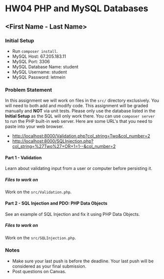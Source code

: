 # HW04 PHP and MySQL Databases

## <First Name - Last Name>

### Initial Setup

* Run `composer install`.
* MySQL Host: 67.205.183.11
* MySQL Port: 3306
* MySQL Database Name: student
* MySQL Username: student
* MySQL Password: letmein

### Problem Statement

In this assignment we will work on files in the `src/` directory exclusively.  You will need to both
add and modify code.  This assignment will be graded manually and **NOT** via unit tests.  Please only use the database listed in
the **Initial Setup** as the SQL will only work there.  You can use `composer server` to run the PHP
built-in web server.  Here are some URL's that you need to paste into your web browser.  

* [http://localhost:8000/Validation.php?col_string=Two&col_number=2](http://localhost:8000/SQLInjection.php?col_string=%27Two%27+OR+1=1--&col_number=2)
* [http://localhost:8000/SQLInjection.php?col_string=%27Two%27+OR+1=1--&col_number=2](http://localhost:8000/SQLInjection.php?col_string=%27Two%27+OR+1=1--&col_number=2)

#### Part 1 - Validation

Learn about validating input from a user or computer before persisting it.

##### Files to work on

Work on the `src/Validation.php`. 

#### Part 2 - SQL Injection and PDO: PHP Data Objects

See an example of SQL Injection and fix it using PHP Data Objects.

##### Files to work on

Work on the `src/SQLInjection.php`.

### Notes

* Make sure your last push is before the deadline. Your last push will be considered as your final submission.
* Post questions on Canvas.
